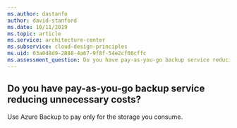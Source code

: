 ```yaml
---
ms.author: dastanfo
author: david-stanford
ms.date: 10/11/2019
ms.topic: article
ms.service: architecture-center
ms.subservice: cloud-design-principles
ms.uid: 03a0d8d9-2888-4a67-9f8f-54e2cf08cffc
ms.assessment_question: Do you have pay-as-you-go backup service reducing unnecessary costs?
---
```

## Do you have pay-as-you-go backup service reducing unnecessary costs?

Use Azure Backup to pay only for the storage you consume.
